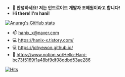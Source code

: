 - 👋 <b>안녕하세요! 저는 안드로이드 개발자 조혜원이라고 합니다! </b>
- <b>Hi there! I'm hani!</b>

[![Anurag's GitHub stats](https://github-readme-stats.vercel.app/api?username=johyewon)](https://github.com/anuraghazra/github-readme-stats)


- 📫 hanix_x@naver.com
- :computer: https://hanix-x.tistory.com/
- 💻 https://johyewon.github.io/
- 📄 https://www.notion.so/Hello-Hani-bc73f5169f1a48bf9df08ddbd53ae286

<!---
johyewon/johyewon is a ✨ special ✨ repository because its `README.md` (this file) appears on your GitHub profile.
You can click the Preview link to take a look at your changes.
--->
[![Hits](https://hits.seeyoufarm.com/api/count/incr/badge.svg?url=https%3A%2F%2Fgithub.com%2Fbangddong&count_bg=%2379C83D&title_bg=%23555555&icon=&icon_color=%23E7E7E7&title=hits&edge_flat=false)](https://hits.seeyoufarm.com)
